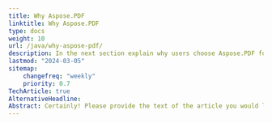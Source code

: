 ```yaml
---
title: Why Aspose.PDF
linktitle: Why Aspose.PDF
type: docs
weight: 10
url: /java/why-aspose-pdf/
description: In the next section explain why users choose Aspose.PDF for Java to work with documents.
lastmod: "2024-03-05"
sitemap:
    changefreq: "weekly"
    priority: 0.7
TechArticle: true 
AlternativeHeadline: 
Abstract: Certainly! Please provide the text of the article you would like an abstract for, and I'll be happy to help.
---
```


